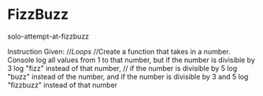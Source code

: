 # FizzBuzz
solo-attempt-at-fizzbuzz

Instruction Given:
//*Loops*
//Create a function that takes in a number. Console log all values from 1 to that number, but if the number is divisible by 3 log "fizz" instead of that number, 
// if the number is divisible by 5 log "buzz" instead of the number, and if the number is divisible by 3 and 5 log "fizzbuzz" instead of that number
